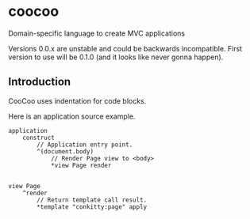 coocoo
======

Domain-specific language to create MVC applications

Versions 0.0.x are unstable and could be backwards incompatible. First
version to use will be 0.1.0 (and it looks like never gonna happen).

Introduction
------------

CooCoo uses indentation for code blocks.

Here is an application source example.

    application
        construct
            // Application entry point.
            ^(document.body)
                // Render Page view to <body>
                *view Page render


    view Page
        ^render
            // Return template call result.
            *template "conkitty:page" apply
